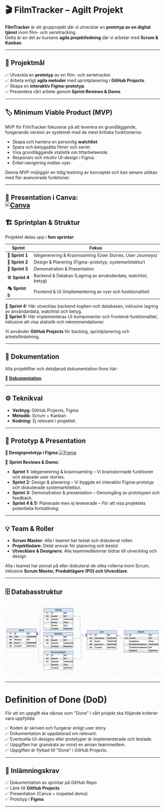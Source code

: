 # 🎬 FilmTracker – Agilt Projekt

**FilmTracker** är ett grupprojekt där vi utvecklar en **prototyp av en digital tjänst** inom film- och serietracking.  
Detta är en del av kursens **agila projektledning** där vi arbetar med **Scrum & Kanban**.

---

## 📌 Projektmål
✅ Utveckla en **prototyp** av en film- och serietracker.  
✅ Arbeta enligt **agila metoder** med sprintplanering i **GitHub Projects**.  
✅ Skapa en **interaktiv Figma-prototyp**.  
✅ Presentera vårt arbete genom **Sprint Reviews & Demo**.  

---

## 🏷️ Minimum Viable Product (MVP)
MVP för FilmTracker fokuserar på att leverera en grundläggande, fungerande version av systemet med de mest kritiska funktionerna:
- Skapa och hantera en personlig **watchlist**.
- Spara och betygsätta filmer och serier.
- Visa grundläggande statistik om tittarbeteende.
- Responsiv och intuitiv UI-design i Figma.
- Enkel navigering mellan vyer.

Denna MVP möjliggör en tidig testning av konceptet och kan senare utökas med fler avancerade funktioner.

---

📜 **Presentation i Canva:**  
[![Canva](https://img.shields.io/badge/View-Presentation-%2300C4CC?style=for-the-badge&logo=canva&logoColor=white)](https://www.canva.com/design/DAGdecepuyc/emETyEGbw-biX7vnZlzaGg/view?utm_content=DAGdecepuyc&utm_campaign=designshare&utm_medium=link2&utm_source=uniquelinks&utlId=hdd7b55560c)
---

## 🏗️ Sprintplan & Struktur
Projektet delas upp i **fem sprintar**:

| **Sprint** | **Fokus** |
|-----------|----------|
| 🏁 **Sprint 1** | Idégenerering & Kravinsamling (User Stories, User Journeys) |
| 🎨 **Sprint 2** | Design & Planering (Figma-prototyp, systemarkitektur) |
| 🚀 **Sprint 3** | Demonstration & Presentation |
| 🛠️ **Sprint 4** | Backend & Databas (Lagring av användardata, watchlist, betyg) |
| 🎭 **Sprint 5** | Frontend & UI (Implementering av vyer och funktionalitet) |

🔹 **Sprint 4:** Här utvecklas backend-logiken och databasen, inklusive lagring av användardata, watchlist och betyg.  
🔹 **Sprint 5:** Här implementeras UI-komponenter och frontend-funktionalitet, inklusive att visa statistik och rekommendationer.

Vi använder **GitHub Projects** för backlog, sprintplanering och arbetsfördelning.

---

## 📂 Dokumentation
Alla projektfiler och detaljerad dokumentation finns här:

📖 **[Dokumentation](documentaion.md)**  

---

## ⚙️ Teknikval
- **Verktyg:** GitHub Projects, Figma  
- **Metodik:** Scrum + Kanban  
- **Kodning:** Ej relevant i projektet.  

---

## 🎥 Prototyp & Presentation
**🎨 Designprototyp i Figma** [![Figma](https://img.shields.io/badge/Design-Figma-%23F24E1E?style=for-the-badge&logo=figma&logoColor=white)](https://www.figma.com/design/Ck4rAN0Qxf3bPs01Fz224C/Untitled?node-id=0-1&p=f&t=CjdCcjeLicJ671Kz-0)

🎤 **Sprint Reviews & Demo:**  
- **Sprint 1:** Idégenerering & kravinsamling – Vi brainstormade funktioner och skapade user stories.  
- **Sprint 2:** Design & planering – Vi byggde en interaktiv Figma-prototyp och diskuterade systemarkitektur.  
- **Sprint 3:** Demonstration & presentation – Genomgång av prototypen och feedback.  
- **Sprint 4 & 5:** Planerade men ej levererade – För att visa projektets potentiella fortsättning.  

---

## 💡 Team & Roller
- **Scrum Master:** Alla i teamet har testat och diskuterat rollen  
- **Projektledare:** Delat ansvar för planering och beslut  
- **Utvecklare & Designers:** Alla teammedlemmar bidrar till utveckling och design  

Alla i teamet har provat på eller diskuterat de olika rollerna inom Scrum, inklusive **Scrum Master, Produktägare (PO) och Utvecklare**.


---

## 🗄️ Databasstruktur 
[![Databas Struktur](databas_struktur_fiktivt_arbete_agil_projektledning.png)](databas_struktur_fiktivt_arbete_agil_projektledning.png)

---
# Definition of Done (DoD)  

För att en uppgift ska räknas som "Done" i vårt projekt ska följande kriterier vara uppfyllda:  

✅ Koden är skriven och fungerar enligt user story.  
✅ Dokumentation är uppdaterad om relevant.  
✅ Eventuella UI-designs eller prototyper är implementerade och testade.  
✅ Uppgiften har granskats av minst en annan teammedlem.  
✅ Uppgiften är flyttad till "Done" i GitHub Projects.  


---

## 📅 Inlämningskrav
✅ Dokumentation av sprintar på GitHub Repo  
✅ Länk till **GitHub Projects**  
✅ Presentation (Canva + inspelad demo)  
✅ Prototyp i **Figma**  

---

